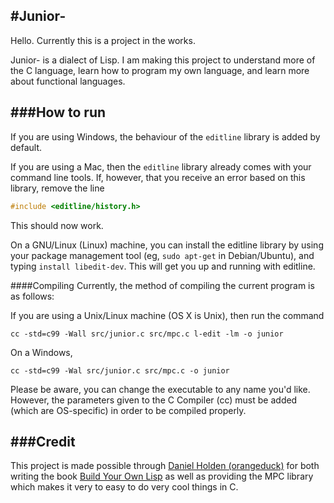 #Junior-
---

Hello. Currently this is a project in the works.

Junior- is a dialect of Lisp. I am making this project to understand
more of the C language, learn how to program my own language, and learn more
about functional languages.

###How to run
---
If you are using Windows, the behaviour of the ```editline``` library is added
by default.

If you are using a Mac, then the ```editline``` library already  comes with
your command line tools. If, however, that you receive an error based on
this library, remove the line
```c
#include <editline/history.h>
```
This should now work.

On a GNU/Linux (Linux) machine, you can install the editline
library by using your package management tool
 (eg, ```sudo apt-get``` in Debian/Ubuntu), and typing
```install libedit-dev```. This will get you up and running with editline.

####Compiling
Currently, the method of compiling the current program is as follows:

If you are using a Unix/Linux machine (OS X is Unix), then run the command
```shell
cc -std=c99 -Wall src/junior.c src/mpc.c l-edit -lm -o junior
```

On a Windows,
```shell
cc -std=c99 -Wal src/junior.c src/mpc.c -o junior
```

Please be aware, you can change the executable to any name you'd like. However,
the parameters given to the C Compiler (cc) must be added (which are OS-specific)
in order to be compiled properly.

###Credit
---
This project is made possible through [Daniel Holden (orangeduck)](https://github.com/orangeduck)
for both writing the book [Build Your Own Lisp](http://buildyourownlisp.com/)
as well as providing the MPC library which makes it very to easy to do very
cool things in C.
